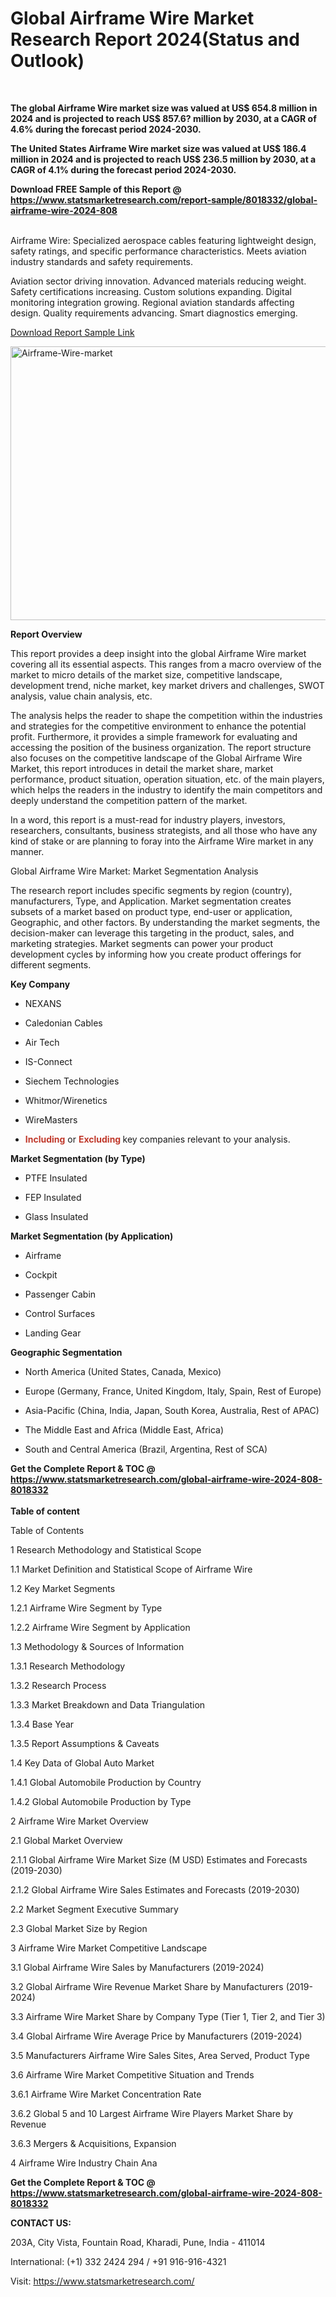 <h1>Global Airframe Wire Market Research Report 2024(Status and Outlook)</h1><br/><p><strong>The global Airframe Wire market size was valued at US$ 654.8 million in 2024 and is projected to reach US$ 857.6? million by 2030, at a <strong>CAGR</strong> of 4.6% during the forecast period 2024-2030.</strong></p><p>
 
 </p><p><strong>The United States Airframe Wire market size was valued at US$ 186.4 million in 2024 and is projected to reach US$ 236.5 million by 2030, at a <strong>CAGR</strong> of 4.1% during the forecast period 2024-2030.</strong></p><div><b>Download FREE Sample of this Report @ <a href="https://www.statsmarketresearch.com/download-free-sample/8018332/global-airframe-wire-2024-808">https://www.statsmarketresearch.com/report-sample/8018332/global-airframe-wire-2024-808</a></b></div><br><p>
 
 </p><p>Airframe Wire: Specialized aerospace cables featuring lightweight design, safety ratings, and specific performance characteristics. Meets aviation industry standards and safety requirements.</p><p>
 
 </p><p>Aviation sector driving innovation. Advanced materials reducing weight. Safety certifications increasing. Custom solutions expanding. Digital monitoring integration growing. Regional aviation standards affecting design. Quality requirements advancing. Smart diagnostics emerging.</p><p><a href="https://www.statsmarketresearch.com/download-free-sample/8018332/global-airframe-wire-2024-808">Download Report Sample Link</a></p><p>
 
 </p><p><img alt="Airframe-Wire-market" src="https://www.grandresearchstore.com/assets/report-images/Airframe_Wire_market.png" style="width: 730px; height: 438px;"></p><p>
 
 </p><p><strong>Report Overview</strong></p><p>
 
 </p><p>This report provides a deep insight into the global Airframe Wire market covering all its essential aspects. This ranges from a macro overview of the market to micro details of the market size, competitive landscape, development trend, niche market, key market drivers and challenges, SWOT analysis, value chain analysis, etc.</p><p>
 
 </p><p>The analysis helps the reader to shape the competition within the industries and strategies for the competitive environment to enhance the potential profit. Furthermore, it provides a simple framework for evaluating and accessing the position of the business organization. The report structure also focuses on the competitive landscape of the Global Airframe Wire Market, this report introduces in detail the market share, market performance, product situation, operation situation, etc. of the main players, which helps the readers in the industry to identify the main competitors and deeply understand the competition pattern of the market.</p><p>
 
 </p><p>In a word, this report is a must-read for industry players, investors, researchers, consultants, business strategists, and all those who have any kind of stake or are planning to foray into the Airframe Wire market in any manner.</p><p>
 
 </p><p>Global Airframe Wire Market: Market Segmentation Analysis</p><p>
 
 </p><p>The research report includes specific segments by region (country), manufacturers, Type, and Application. Market segmentation creates subsets of a market based on product type, end-user or application, Geographic, and other factors. By understanding the market segments, the decision-maker can leverage this targeting in the product, sales, and marketing strategies. Market segments can power your product development cycles by informing how you create product offerings for different segments.</p><p>
 
 </p><p><strong>Key Company</strong></p><p>
 
 </p><ul><p></p><li>NEXANS</li><p></p><li>Caledonian Cables</li><p></p><li>Air Tech</li><p></p><li>IS-Connect</li><p></p><li>Siechem Technologies</li><p></p><li>Whitmor/Wirenetics</li><p></p><li>WireMasters</li><p></p><li><span style="color:#c0392b;"><strong>Including</strong></span> or <span style="color:#c0392b;"><strong>Excluding </strong></span>key companies relevant to your analysis.</li><p></p></ul><p>
 
 </p><p><strong>Market Segmentation (by Type)</strong></p><p>
 
 </p><ul><p></p><li>PTFE Insulated</li><p></p><li>FEP Insulated</li><p></p><li>Glass Insulated</li><p></p></ul><p>
 
 </p><p><strong>Market Segmentation (<strong>by Application</strong>)</strong></p><p>
 
 </p><ul><p></p><li>Airframe</li><p></p><li>Cockpit</li><p></p><li>Passenger Cabin</li><p></p><li>Control Surfaces</li><p></p><li>Landing Gear</li><p></p></ul><p>
 
 </p><p><strong>Geographic Segmentation</strong></p><p>
 
 </p><ul><p></p><li>North America (United States, Canada, Mexico)</li><p></p><li>Europe (Germany, France, United Kingdom, Italy, Spain, Rest of Europe)</li><p></p><li>Asia-Pacific (China, India, Japan, South Korea, Australia, Rest of APAC)</li><p></p><li>The Middle East and Africa (Middle East, Africa)</li><p></p><li>South and Central America (Brazil, Argentina, Rest of SCA)</li><p></p></ul><div><b>Get the Complete Report & TOC @ <a href="https://www.statsmarketresearch.com/global-airframe-wire-2024-808-8018332">https://www.statsmarketresearch.com/global-airframe-wire-2024-808-8018332</a></b></div><br><b>Table of content</b><p>Table of Contents<br />
 
  1 Research Methodology and Statistical Scope<br />
 
  1.1 Market Definition and Statistical Scope of Airframe Wire<br />
 
  1.2 Key Market Segments<br />
 
  1.2.1 Airframe Wire Segment by Type<br />
 
  1.2.2 Airframe Wire Segment by Application<br />
 
  1.3 Methodology & Sources of Information<br />
 
  1.3.1 Research Methodology<br />
 
  1.3.2 Research Process<br />
 
  1.3.3 Market Breakdown and Data Triangulation<br />
 
  1.3.4 Base Year<br />
 
  1.3.5 Report Assumptions & Caveats<br />
 
  1.4 Key Data of Global Auto Market<br />
 
  1.4.1 Global Automobile Production by Country<br />
 
  1.4.2 Global Automobile Production by Type<br />
 
  2 Airframe Wire Market Overview<br />
 
  2.1 Global Market Overview<br />
 
  2.1.1 Global Airframe Wire Market Size (M USD) Estimates and Forecasts (2019-2030)<br />
 
  2.1.2 Global Airframe Wire Sales Estimates and Forecasts (2019-2030)<br />
 
  2.2 Market Segment Executive Summary<br />
 
  2.3 Global Market Size by Region<br />
 
  3 Airframe Wire Market Competitive Landscape<br />
 
  3.1 Global Airframe Wire Sales by Manufacturers (2019-2024)<br />
 
  3.2 Global Airframe Wire Revenue Market Share by Manufacturers (2019-2024)<br />
 
  3.3 Airframe Wire Market Share by Company Type (Tier 1, Tier 2, and Tier 3)<br />
 
  3.4 Global Airframe Wire Average Price by Manufacturers (2019-2024)<br />
 
  3.5 Manufacturers Airframe Wire Sales Sites, Area Served, Product Type<br />
 
  3.6 Airframe Wire Market Competitive Situation and Trends<br />
 
  3.6.1 Airframe Wire Market Concentration Rate<br />
 
  3.6.2 Global 5 and 10 Largest Airframe Wire Players Market Share by Revenue<br />
 
  3.6.3 Mergers & Acquisitions, Expansion<br />
 
  4 Airframe Wire Industry Chain Ana<br><div><b>Get the Complete Report & TOC @ <a href="https://www.statsmarketresearch.com/global-airframe-wire-2024-808-8018332">https://www.statsmarketresearch.com/global-airframe-wire-2024-808-8018332</a></b></div></p>
 
 <b>CONTACT US:</b><br>
 
 203A, City Vista, Fountain Road, Kharadi, Pune, India - 411014 <br>
 
 International: (+1) 332 2424 294 / +91 916-916-4321<br>
 
 Visit: <a href="https://www.statsmarketresearch.com/">https://www.statsmarketresearch.com/</a>
 
 <br>